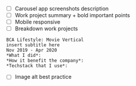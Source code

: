  - [ ] Carousel app screenshots description
 - [ ] Work project summary + bold important points
 - [ ] Mobile responsive
 - [ ] Breakdown work projects
```
BCA Lifestyle: Movie Vertical
insert subtitle here
Nov 2019 - Apr 2020
*What I did*:
*How it benefit the company*:
*Techstack that I use*:
```
 - [ ] Image alt best practice
